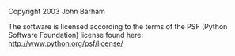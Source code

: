 Copyright 2003 John Barham

The software is licensed according to the terms of the PSF (Python Software Foundation) license found here: http://www.python.org/psf/license/